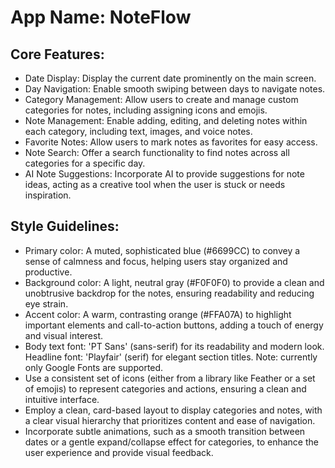 # **App Name**: NoteFlow

## Core Features:

- Date Display: Display the current date prominently on the main screen.
- Day Navigation: Enable smooth swiping between days to navigate notes.
- Category Management: Allow users to create and manage custom categories for notes, including assigning icons and emojis.
- Note Management: Enable adding, editing, and deleting notes within each category, including text, images, and voice notes.
- Favorite Notes: Allow users to mark notes as favorites for easy access.
- Note Search: Offer a search functionality to find notes across all categories for a specific day.
- AI Note Suggestions: Incorporate AI to provide suggestions for note ideas, acting as a creative tool when the user is stuck or needs inspiration.

## Style Guidelines:

- Primary color: A muted, sophisticated blue (#6699CC) to convey a sense of calmness and focus, helping users stay organized and productive.
- Background color: A light, neutral gray (#F0F0F0) to provide a clean and unobtrusive backdrop for the notes, ensuring readability and reducing eye strain.
- Accent color: A warm, contrasting orange (#FFA07A) to highlight important elements and call-to-action buttons, adding a touch of energy and visual interest.
- Body text font: 'PT Sans' (sans-serif) for its readability and modern look. Headline font: 'Playfair' (serif) for elegant section titles. Note: currently only Google Fonts are supported.
- Use a consistent set of icons (either from a library like Feather or a set of emojis) to represent categories and actions, ensuring a clean and intuitive interface.
- Employ a clean, card-based layout to display categories and notes, with a clear visual hierarchy that prioritizes content and ease of navigation.
- Incorporate subtle animations, such as a smooth transition between dates or a gentle expand/collapse effect for categories, to enhance the user experience and provide visual feedback.